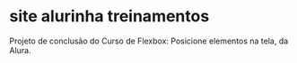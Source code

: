 # site alurinha treinamentos
 Projeto de conclusão do Curso de Flexbox: Posicione elementos na tela, da Alura.  
